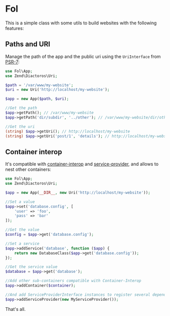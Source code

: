 # Fol

This is a simple class with some utils to build websites with the following features:

## Paths and URI

Manage the path of the app and the public uri using the `UriInterface` from [PSR-7](http://www.php-fig.org/psr/psr-7/):

```php
use Fol\App;
use Zend\Diactoros\Uri;

$path = '/var/www/my-website';
$uri = new Uri('http://localhost/my-website');

$app = new App($path, $uri);

//Get the path
$app->getPath(); // /var/www/my-website
$app->getPath('dir/subdir', '../other'); // /var/www/my-website/dir/other

//Get the uri
(string) $app->getUri(); // http://localhost/my-website
(string) $app->getUri('post/1', 'details'); // http://localhost/my-website/post/1/details
```

## Container interop

It's compatible with [container-interop](https://github.com/container-interop/container-interop) and [service-provider](https://github.com/container-interop/service-provider), and allows to nest other containers:

```php
use Fol\App;
use Zend\Diactoros\Uri;

$app = new App(__DIR__, new Uri('http://localhost/my-website'));

//Set a value
$app->set('database.config', [
    'user' => 'foo',
    'pass' => 'bar'
]);

//Get the value
$config = $app->get('database.config');

//Set a service
$app->addService('database', function ($app) {
    return new DatabaseClass($app->get('database.config'));
});

//Get the service value
$database = $app->get('database');

//Add other sub-containers compatible with Container-Interop
$app->addContainer($container);

//And add ServiceProviderInterface instances to register several dependencies
$app->addServiceProvider(new MyServiceProvider());
```

That's all.
